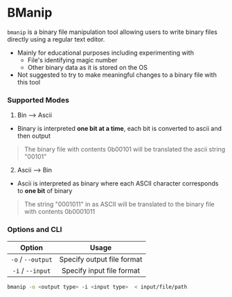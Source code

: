 # BManip

`bmanip` is a binary file manipulation tool allowing users to write binary files directly using a regular text editor.
- Mainly for educational purposes including experimenting with
	- File's identifying magic number 
	- Other binary data as it is stored on the OS
- Not suggested to try to make meaningful changes to a binary file with this tool

### Supported Modes 
1. Bin --> Ascii
- Binary is interpreted **one bit at a time**, each bit is converted to ascii and then output

> The binary file with contents 0b00101 will be translated the ascii string "00101"

2. Ascii --> Bin
- Ascii is interpreted as binary where each ASCII character corresponds to **one bit** of binary

> The string "0001011" in as ASCII will be translated to the binary file with contents 0b0001011

### Options and CLI

| Option | Usage | 
| :----: | :---: |
| `-o` / `--output` | Specify output file format | 
| `-i` / `--input` | Specify input file format |

```bash
bmanip -o <output type> -i <input type>  < input/file/path
```